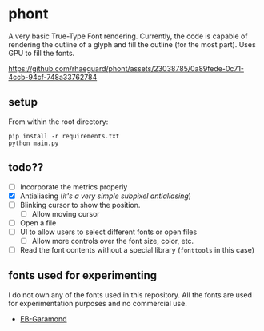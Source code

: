 # phont

A very basic True-Type Font rendering. Currently, the code is capable of rendering the outline of a glyph and fill the outline (for the most part). Uses GPU to fill the fonts.

https://github.com/rhaeguard/phont/assets/23038785/0a89fede-0c71-4ccb-94cf-748a33762784

## setup

From within the root directory:
```
pip install -r requirements.txt
python main.py
```

## todo??

- [ ] Incorporate the metrics properly
- [x] Antialiasing (_it's a very simple subpixel antialiasing_)
- [ ] Blinking cursor to show the position.
  - [ ] Allow moving cursor
- [ ] Open a file
- [ ] UI to allow users to select different fonts or open files
  - [ ] Allow more controls over the font size, color, etc.
- [ ] Read the font contents without a special library (`fonttools` in this case)

## fonts used for experimenting

I do not own any of the fonts used in this repository. All the fonts are used for experimentation purposes and no commercial use.

- [EB-Garamond](https://github.com/georgd/EB-Garamond)
